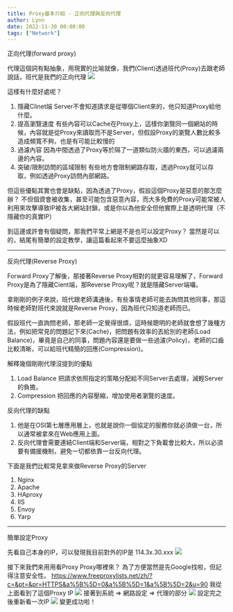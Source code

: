 ```yaml
---
title: Proxy基本介紹 - 正向代理與反向代理
author: Lynn
date: 2022-11-30 00:00:00
tags: ["Network"]
---
```


正向代理(forward proxy)

代理這個詞有點抽象，用現實的比喻就像，我們(Client)透過班代(Proxy)去跟老師說話，班代是我們的正向代理
![](https://i.imgur.com/PTgibRB.png)

這樣有什麼好處呢？

<!--more-->
1. 隱藏Clinet端
Server不會知道請求是從哪個Client來的，他只知道Proxy給他什麼。
2. 提高瀏覽速度
有些內容可以Cache在Proxy上，這樣你瀏覽同一個網站的時候，內容就是從Proxy來讀取而不是Server，但假設Proxy的瀏覽人數比較多造成頻寬不夠，也是有可能比較慢的
3. 過濾內容
因為中間透過了Proxy等於隔了一道類似防火牆的東西，可以過濾兩邊的內容。
4. 突破/限制訪問的區域限制
有些地方會限制網路存取，透過Proxy就可以存取，例如透過Proxy訪問內部網路。

但這些優點其實也會是缺點，因為透過了Proxy，假設這個Proxy是惡意的那怎麼辦？
不但個資會被收集，甚至可能包含惡意內容，而大多免費的Proxy可能常被人利用來攻擊導致IP被各大網站封鎖，或是你以為他安全但他實際上是透明代理（不隱藏你的真實IP）

到這邊或許會有個疑問，那我們平常上網是不是也可以設定Proxy？
當然是可以的，結尾有簡單的設定教學，讓這篇看起來不要這麼抽象XD

---
反向代理(Reverse Proxy)

Forward Proxy了解後，那接著Reverse Proxy相對的就更容易理解了，Forward Proxy是為了隱藏Cient端，那Reverse Proxy呢？就是隱藏Server端囉。

拿剛剛的例子來說，班代跟老師溝通後，有些事情老師可能去詢問其他同事，那這時候老師對班代來說就是Reverse Proxy，因為班代只知道老師而已。

假設班代一直詢問老師，那老師一定覺得很煩，這時候聰明的老師就會想了幾種方法，例如把常見的問題記下來(Cache)，把問題有效率的丟給別的老師(Load Balance)，畢竟是自己的同事，問題內容還是要做一些過濾(Policy)，老師的口齒比較清晰，可以給班代精簡的回應(Compression)。

解釋幾個剛剛代理沒提到的優點
1. Load Balance
把請求依照指定的策略分配給不同Server去處理，減輕Server的負擔。
3. Compression
把回應的內容壓縮，增加使用者瀏覽的速度。

反向代理的缺點
1. 他是在OSI第七層應用層上，也就是說你一個協定的服務你就必須做一台，所以通常被拿來在Web應用上面。
2. 反向代理會需要連結Client端和Server端，相對之下負載會比較大，所以必須要有備援機制，避免一切都依靠一台反向代理。

下面是我們比較常見拿來做Reverse Proxy的Server
1. Nginx
2. Apache
3. HAproxy
4. IIS
5. Envoy
6. Yarp

---
簡單設定Proxy

先看自己本身的IP，可以發現我目前對外的IP是 114.3x.30.xxx 
![](https://i.imgur.com/WPLmul2.png)

接下來我們來用用看Proxy
Proxy哪裡來？ 為了方便當然是先Google找啦，但記得注意安全性。
https://www.freeproxylists.net/zh/?c=&pt=&pr=HTTPS&a%5B%5D=0&a%5B%5D=1&a%5B%5D=2&u=90
我從上面看到了這個Proxy IP
![](https://i.imgur.com/SxSsUOY.png)
接著到系統 => 網路設定 => 代理的部分
![](https://i.imgur.com/oetVcyd.png)
設定完之後重新看一次IP
![](https://i.imgur.com/V2w8dp9.png)
變更成功啦！
